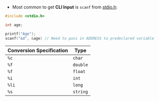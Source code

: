 - Most common to get **CLI Input** is `scanf` from [stdio.h](computer-science/docs/c/libraries.md):

```c
#include <stdio.h>

int age;

printf("Age");
scanf("&d", &age) // Need to pass in ADDRESS to predeclared variable
```

| Conversion Specification | Type     |
| ------------------------ | -------- |
| `%c`                     | `char`   |
| `%f`                     | `double` |
| `%f`                     | `float`  |
| `%i`                     | `int`    |
| `%li`                    | `long`   |
| `%s`                     | `string` |